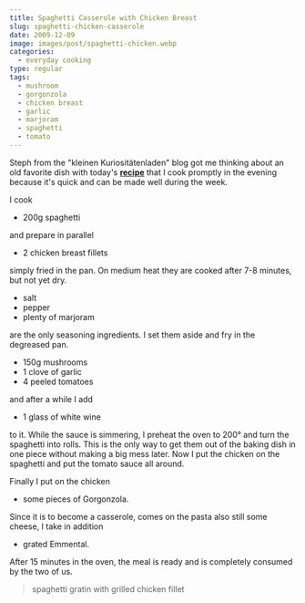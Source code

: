 ```yaml
---
title: Spaghetti Casserole with Chicken Breast
slug: spaghetti-chicken-casserole
date: 2009-12-09
image: images/post/spaghetti-chicken.webp
categories: 
  - everyday cooking
type: regular
tags: 
  - mushroom
  - gorgonzola
  - chicken breast
  - garlic
  - marjoram
  - spaghetti
  - tomato
---
```


Steph from the "kleinen Kuriositätenladen" blog got me thinking about an old favorite dish with today's **[recipe](http://kuriositaetenladen.blogspot.com/2009/12/hahnchenschnitzel-in-parmesan-panko.html)** that I cook promptly in the evening because it's quick and can be made well during the week.

I cook

* 200g spaghetti

and prepare in parallel

* 2 chicken breast fillets

simply fried in the pan. On medium heat they are cooked after 7-8 minutes, but not yet dry.

* salt 
* pepper 
* plenty of marjoram

are the only seasoning ingredients. I set them aside and fry in the degreased pan.

* 150g mushrooms 
* 1 clove of garlic 
* 4 peeled tomatoes

and after a while I add

* 1 glass of white wine

to it. While the sauce is simmering, I preheat the oven to 200° and turn the spaghetti into rolls. This is the only way to get them out of the baking dish in one piece without making a big mess later. Now I put the chicken on the spaghetti and put the tomato sauce all around.


Finally I put on the chicken

* some pieces of Gorgonzola.

Since it is to become a casserole, comes on the pasta also still some cheese, I take in addition

* grated Emmental.

After 15 minutes in the oven, the meal is ready and is completely consumed by the two of us.

> spaghetti gratin with grilled chicken fillet
